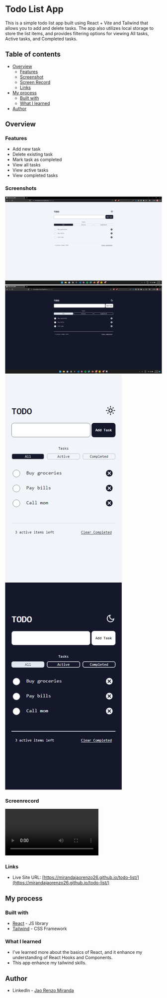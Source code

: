 # Todo List App

This is a simple todo list app built using React + Vite and Tailwind that allows you to add and delete tasks. The app also utilizes local storage to store the list items, and provides filtering options for viewing All tasks, Active tasks, and Completed tasks.

## Table of contents

- [Overview](#overview)
  - [Features](#features)
  - [Screenshot](#screenshot)
  - [Screen Record](#screenrecord)
  - [Links](#links)
- [My process](#my-process)
  - [Built with](#built-with)
  - [What I learned](#what-i-learned)
- [Author](#author)

## Overview

### Features

- Add new task
- Delete existing task
- Mark task as completed
- View all tasks
- View active tasks
- View completed tasks

### Screenshots

![Desktop Preview](/media/desktop-view.png?raw=true 'Desktop Preview')
![Desktop Preview](/media/desktop-view-dark.png?raw=true 'Desktop Preview Dark')
![Mobile Preview](/media/mobile-view.png?raw=true 'Mobile Preview')
![Mobile Preview](/media/mobile-view-dark.png?raw=true 'Mobile Preview Dark')

### Screenrecord

![](/media/todo-list.mp4?raw=true 'Todo-list-Video')

### Links

- Live Site URL: [https://mirandajaorenzo26.github.io/todo-list/](https://mirandajaorenzo26.github.io/todo-list/)

## My process

### Built with

- [React](https://reactjs.org/) - JS library
- [Tailwind](https://tailwindcss.com/) - CSS Framework

### What I learned

- I've learned more about the basics of React, and it enhance my understanding of React Hooks and Components.
- This app enhance my tailwind skills.

## Author

- LinkedIn - [Jao Renzo Miranda](https://www.linkedin.com/in/jao-renzo-miranda/)
